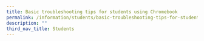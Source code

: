 ```yaml
---
title: Basic troubleshooting tips for students using Chromebook
permalink: /information/students/basic-troubleshooting-tips-for-students-using-chromebook
description: ""
third_nav_title: Students
---
```

